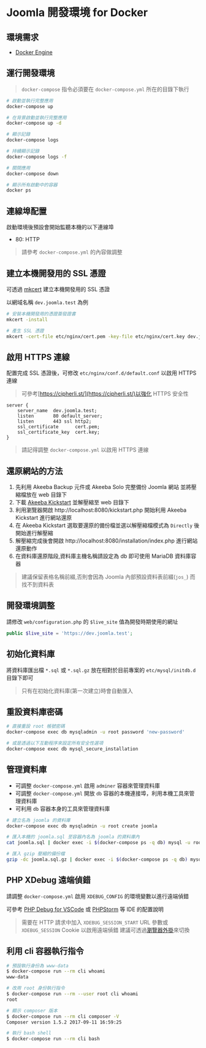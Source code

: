 # Joomla 開發環境 for Docker

## 環境需求

- [Docker Engine](https://docs.docker.com/engine/installation/)

## 運行開發環境

> `docker-compose` 指令必須要在 `docker-compose.yml` 所在的目錄下執行

```sh
# 啟動並執行完整應用
docker-compose up

# 在背景啟動並執行完整應用
docker-compose up -d

# 顯示記錄
docker-compose logs

# 持續顯示記錄
docker-compose logs -f

# 關閉應用
docker-compose down

# 顯示所有啟動中的容器
docker ps
```

## 連線埠配置

啟動環境後預設會開始監聽本機的以下連線埠

- 80: HTTP

> 請參考 `docker-compose.yml` 的內容做調整

## 建立本機開發用的 SSL 憑證

可透過 [mkcert](https://github.com/FiloSottile/mkcert) 建立本機開發用的 SSL 憑證

以網域名稱 `dev.joomla.test` 為例

```sh
# 安裝本機開發用的憑證簽發證書
mkcert -install

# 產生 SSL 憑證
mkcert -cert-file etc/nginx/cert.pem -key-file etc/nginx/cert.key dev.joomla.test
```

## 啟用 HTTPS 連線

配置完成 SSL 憑證後，可修改 `etc/nginx/conf.d/default.conf` 以啟用 HTTPS 連線

> 可參考[https://cipherli.st/](https://cipherli.st/)以強化 HTTPS 安全性

```nginx
server {
    server_name  dev.joomla.test;
    listen       80 default_server;
    listen       443 ssl http2;
    ssl_certificate      cert.pem;
    ssl_certificate_key  cert.key;
}
```

> 請記得調整 `docker-compose.yml` 以啟用 HTTPS 連線

## 還原網站的方法

1. 先利用 Akeeba Backup 元件或 Akeeba Solo 完整備份 Joomla 網站 並將壓縮檔放在 web 目錄下
2. 下載 [Akeeba Kickstart](https://www.akeebabackup.com/download.html) 並解壓縮至 web 目錄下
3. 利用瀏覽器開啟 http://localhost:8080/kickstart.php 開始利用 Akeeba Kickstart 進行網站還原
4. 在 Akeeba Kickstart 選取要還原的備份檔並選以解壓縮檔模式為 `Directly` 後開始進行解壓縮
5. 解壓縮完成後會開啟 http://localhost:8080/installation/index.php 進行網站還原動作
6. 在資料庫還原階段,資料庫主機名稱請設定為 db 即可使用 MariaDB 資料庫容器

> 建議保留表格名稱前綴,否則會因為 Joomla 內部預設資料表前綴(`jos_`) 而找不到資料表

## 開發環境調整

請修改 `web/configuration.php` 的 `$live_site` 值為開發時期使用的網址

```php
public $live_site = 'https://dev.joomla.test';
```

## 初始化資料庫

將資料庫匯出檔 `*.sql` 或 `*.sql.gz` 放在相對於目前專案的 `etc/mysql/initdb.d` 目錄下即可

> 只有在初始化資料庫(第一次建立)時會自動匯入

## 重設資料庫密碼

```sh
# 直接重設 root 帳號密碼
docker-compose exec db mysqladmin -u root password 'new-password'

# 或是透過以下互動程序來設定所有安全性選項
docker-compose exec db mysql_secure_installation
```

## 管理資料庫

- 可調整 `docker-compose.yml` 啟用 `adminer` 容器來管理資料庫
- 可調整 `docker-compose.yml` 開放 `db` 容器的本機連接埠，利用本機工具來管理資料庫
- 可利用 `db` 容器本身的工具來管理資料庫

```sh
# 建立名為 joomla 的資料庫
docker-compose exec db mysqladmin -u root create joomla

# 匯入本機的 joomla.sql 至容器內名為 joomla 的資料庫內
cat joomla.sql | docker exec -i $(docker-compose ps -q db) mysql -u root joomla

# 匯入 gzip 壓縮的備份檔
gzip -dc joomla.sql.gz | docker exec -i $(docker-compose ps -q db) mysql -u root joomla
```

## PHP XDebug 遠端偵錯

請調整 `docker-compose.yml` 啟用 `XDEBUG_CONFIG` 的環境變數以進行遠端偵錯

可參考 [PHP Debug for VSCode](https://code.visualstudio.com/docs/languages/php#_debugging) 或 [PHPStorm](https://confluence.jetbrains.com/display/PhpStorm/Zero-configuration+Web+Application+Debugging+with+Xdebug+and+PhpStorm) 等 IDE 的配置說明

> 需要在 HTTP 請求中加入 `XDEBUG_SESSION_START` URL 參數或 `XDEBUG_SESSION` Cookie 以啟用遠端偵錯
> 建議可透過[瀏覽器外掛](https://chrome.google.com/webstore/detail/xdebug-helper/eadndfjplgieldjbigjakmdgkmoaaaoc)來切換

## 利用 cli 容器執行指令

```sh
# 預設執行身份為 www-data
$ docker-compose run --rm cli whoami
www-data

# 改用 root 身份執行指令
$ docker-compose run --rm --user root cli whoami
root

# 顯示 composer 版本
$ docker-compose run --rm cli composer -V
Composer version 1.5.2 2017-09-11 16:59:25

# 執行 bash shell
$ docker-compose run --rm cli bash
```